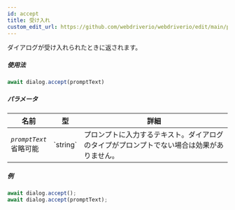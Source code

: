 ```yaml
---
id: accept
title: 受け入れ
custom_edit_url: https://github.com/webdriverio/webdriverio/edit/main/packages/webdriverio/src/commands/dialog/accept.ts
---
```


ダイアログが受け入れられたときに返されます。

##### 使用法

```js
await dialog.accept(promptText)
```

##### パラメータ

<table>
  <thead>
    <tr>
      <th>名前</th><th>型</th><th>詳細</th>
    </tr>
  </thead>
  <tbody>
    <tr>
      <td><code><var>promptText</var></code><br /><span className="label labelWarning">省略可能</span></td>
      <td>`string`</td>
      <td>プロンプトに入力するテキスト。ダイアログのタイプがプロンプトでない場合は効果がありません。</td>
    </tr>
  </tbody>
</table>

##### 例

```js title="dialogAccept.js"
await dialog.accept();
await dialog.accept(promptText);
```